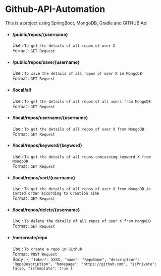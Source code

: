 # Github-API-Automation
This is a project using SpringBoot, MongoDB, Gradle and GITHUB Api

- ####   /public/repos/{username}

    Use : `To get the details of all repos of user X` \
    Format :  `GET Request`

- ####   /public/repos/save/{username}

    Use : `To save the details of all repos of user X in MongoDB` \
    Format :  `GET Request`

- ####   /local/all

    Use : `To get the details of all repos of all users from MongoDB` \
    Format :  `GET Request`

- ####   /local/repos/username/{username}

    Use : `To get the details of all repos of user X from MongoDB` \
    Format :  `GET Request`

- ####   /local/repos/keyword/{keyword}

    Use : `To get the details of all repos containing keyword X from MongoDB` \
    Format :  `GET Request`

- ####   /local/repos/sort/{username}

    Use : `To get the details of all repos of user X from MongoDB in sorted order according to Creation Time` \
    Format :  `GET Request`

- ####   /local/repos/delete/{username}

    Use : `To delete the details of all repos of user X from MongoDB` \
    Format :  `GET Request`

- ####   /me/create/repo

    Use : `To create a repo in Github` \
    Format :  `POST Request` \
    Body :  `{
                "token": XXXX,
                "name": "RepoName",
                "description": "RepoDescription",
                "homepage": "https://github.com",
                "isPrivate": false,
                "isTemplate": true
            }`